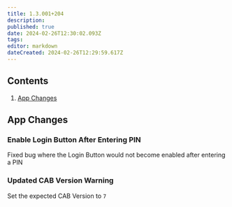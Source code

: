 ```yaml
---
title: 1.3.001+204
description: 
published: true
date: 2024-02-26T12:30:02.093Z
tags: 
editor: markdown
dateCreated: 2024-02-26T12:29:59.617Z
---
```


## Contents

1. [App Changes](#app-changes)

## App Changes

### Enable Login Button After Entering PIN

Fixed bug where the Login Button would not become enabled after entering a PIN

### Updated CAB Version Warning

Set the expected CAB Version to `7`

